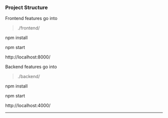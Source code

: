 ### Project Structure

Frontend features go into
>./frontend/

npm install

npm start

http://localhost:8000/

Backend features go into
>./backend/

npm install

npm start

http://localhost:4000/

---
